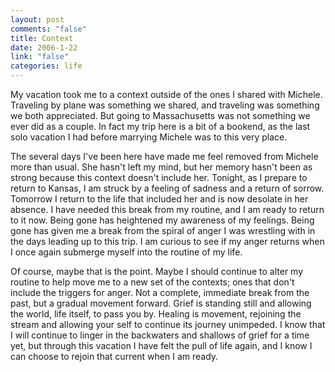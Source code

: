 ```yaml
--- 
layout: post
comments: "false"
title: Context
date: 2006-1-22
link: "false"
categories: life
---
```

My vacation took me to a context outside of the ones I shared with Michele. Traveling by plane was something we shared, and traveling was something we both appreciated. But going to Massachusetts was not something we ever did as a couple. In fact my trip here is a bit of a bookend, as the last solo vacation I had before marrying Michele was to this very place.

The several days I've been here have made me feel removed from Michele more than usual. She hasn't left my mind, but her memory hasn't been as strong because this context doesn't include her. Tonight, as I prepare to return to Kansas, I am struck by a feeling of sadness and a return of sorrow. Tomorrow I return to the life that included her and is now desolate in her absence. I have needed this break from my routine, and I am ready to return to it now. Being gone has heightened my awareness of my feelings. Being gone has given me a break from the spiral of anger I was wrestling with in the days leading up to this trip. I am curious to see if my anger returns when I once again submerge myself into the routine of my life.

Of course, maybe that is the point. Maybe I should continue to alter my routine to help move me to a new set of the contexts; ones that don't include the triggers for anger. Not a complete, immediate break from the past, but a gradual movement forward. Grief is standing still and allowing the world, life itself, to pass you by. Healing is movement, rejoining the stream and allowing your self to continue its journey unimpeded. I know that I will continue to linger in the backwaters and shallows of grief for a time yet, but through this vacation I have felt the pull of life again, and I know I can choose to rejoin that current when I am ready.
